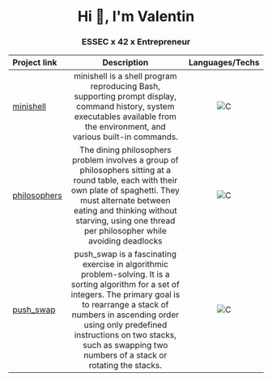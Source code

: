 <h1 align="center">Hi 👋, I'm Valentin</h1>
<h3 align="center">ESSEC x 42 x Entrepreneur</h3>

| Project link | Description |  Languages/Techs |
  | :- | :-: | :-: |
| <a href="https://github.com/vabertau/minishell_duo6">minishell</a> | minishell is a shell program reproducing Bash, supporting prompt display, command history, system executables available from the environment, and various built-in commands. | <img alt="C" src="https://custom-icon-badges.demolab.com/badge/C-03599C.svg?logo=c-in-hexagon&logoColor=white"> |
| <a href="https://github.com/vabertau/philosophers">philosophers</a> | The dining philosophers problem involves a group of philosophers sitting at a round table, each with their own plate of spaghetti. They must alternate between eating and thinking without starving, using one thread per philosopher while avoiding deadlocks | <img alt="C" src="https://custom-icon-badges.demolab.com/badge/C-03599C.svg?logo=c-in-hexagon&logoColor=white"> |
| <a href="https://github.com/vabertau/push_swap">push_swap</a> | push_swap is a fascinating exercise in algorithmic problem-solving. It is a sorting algorithm for a set of integers. The primary goal is to rearrange a stack of numbers in ascending order using only predefined instructions on two stacks, such as swapping two numbers of a stack or rotating the stacks. | <img alt="C" src="https://custom-icon-badges.demolab.com/badge/C-03599C.svg?logo=c-in-hexagon&logoColor=white"> |
